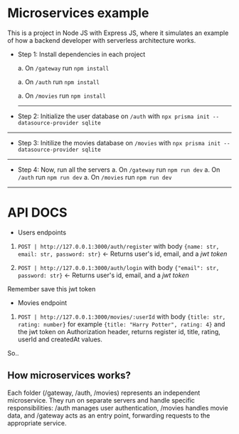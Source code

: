 # Microservices example

This is a project in Node JS with Express JS, where it simulates an example of how a backend developer with serverless architecture works.

- Step 1: Install dependencies in each project

  a. On `/gateway` run `npm install`

  a. On `/auth` run `npm install`

  a. On `/movies` run `npm install`

  ***

- Step 2: Initialize the user database on `/auth` with `npx prisma init --datasource-provider sqlite`

---

- Step 3: Initilize the movies database on `/movies` with `npx prisma init --datasource-provider sqlite`

---

- Step 4: Now, run all the servers
  a. On `/gateway` run `npm run dev`
  a. On `/auth` run `npm run dev`
  a. On `/movies` run `npm run dev`

---

# API DOCS

- Users endpoints

1. `POST | http://127.0.0.1:3000/auth/register` with body `{name: str, email: str, password: str}` <- Returns user's id, email, and a _jwt token_

2. `POST | http://127.0.0.1:3000/auth/login` with body `{"email": str, password: str}` <- Returns user's id, email, and a _jwt token_

Remember save this jwt token

- Movies endpoint

1. `POST | http://127.0.0.1:3000/movies/:userId` with body `{title: str, rating: number}` for example `{title: "Harry Potter", rating: 4}` and the jwt token on Authorization header, returns register id, title, rating, userId and createdAt values.

So..

## How microservices works?

Each folder (/gateway, /auth, /movies) represents an independent microservice. They run on separate servers and handle specific responsibilities: /auth manages user authentication, /movies handles movie data, and /gateway acts as an entry point, forwarding requests to the appropriate service.
